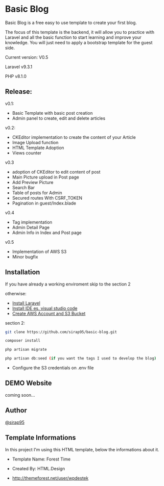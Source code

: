 # Basic Blog

Basic Blog is a free easy to use template to create your first blog.

The focus of this template is the backend, it will allow you to practice with Laravel and all the basic function to
start learning and improve your knowledge. You will just need to apply a bootstrap template for the guest side.

Current version: V0.5

Laravel v9.3.1

PHP v8.1.0

## Release:

v0.1:

- Basic Template with basic post creation
- Admin panel to create, edit and delete articles

v0.2:

- CKEditor implementation to create the content of your Article
- Image Upload function
- HTML Template Adoption
- Views counter

v0.3

- adoption of CKEditor to edit content of post
- Main Picture upload in Post page
- Add Preview Picture
- Search Bar
- Table of posts for Admin
- Secured routes With CSRF_TOKEN
- Pagination in guest/Index.blade

v0.4

- Tag implementation
- Admin Detail Page
- Admin Info in Index and Post page

v0.5

- Implementation of AWS S3
- Minor bugfix

## Installation

If you have already a working enviroment skip to the section 2

otherwise:

- [Install Laravel](https://laravel.com/docs/9.x/installation)
- [Install IDE es. visual studio code](https://code.visualstudio.com/download)
- [Create AWS Account and S3 Bucket](https://docs.aws.amazon.com/AmazonS3/latest/userguide/create-bucket-overview.html)

section 2:

```bash
git clone https://github.com/sirap95/basic-blog.git

composer install

php artisan migrate

php artisan db:seed (if you want the tags I used to develop the blog)
```

- Configure the S3 credentials on .env file

## DEMO Website

coming soon...

## Author

[@sirap95](https://www.github.com/sirap95)

## Template Informations

In this project I'm using this HTML template, below the informations about it.

- Template Name: Forest Time

- Created By: HTML.Design

- http://themeforest.net/user/wpdestek
